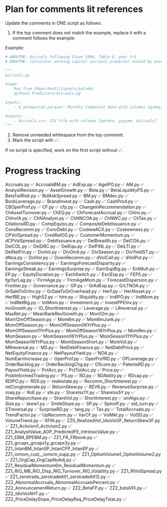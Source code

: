 # Plan for comments lit references

Update the comments in ONE script as follows:

1. If the top comment does not match the example, replace it with a comment follows the example:

Example:
```python
# ABOUTME: Accruals following Sloan 1996, Table 6, year t+1
# ABOUTME: calculates working capital accruals predictor scaled by average total assets

"""
Accruals.py

Usage:
    Run from [Repo-Root]/Signals/pyCode/
    python3 Predictors/Accruals.py

Inputs:
    - m_aCompustat.parquet: Monthly Compustat data with columns [gvkey, permno, time_avail_m, txp, act, che, lct, dlc, at, dp]

Outputs:
    - Accruals.csv: CSV file with columns [permno, yyyymm, Accruals]
"""
```

2. Remove unneeded whitespace from the top comment.
3. Mark the script with ✅.

If no script is specified, work on the first script without ✅.


# Progress tracking 

Accruals.py ✅
AccrualsBM.py ✅
AdExp.py ✅
AgeIPO.py ✅ 
AM.py ✅ 
AnalystRevision.py ✅ 
AssetGrowth.py ✅ 
Beta.py ✅ 
BetaLiquidityPS.py ✅ 
BetaTailRisk.py ✅ 
BidAskSpread.py ✅
BM.py ✅ 
BMdec.py ✅ 
BookLeverage.py ✅ 
BrandInvest.py ✅ 
Cash.py ✅ 
CashProd.py ✅ 
CBOperProf.py ✅
CF.py ✅ 
cfp.py ✅ 
ChangeInRecommendation.py ✅ 
ChAssetTurnover.py ✅ 
ChEQ.py ✅ 
ChForecastAccrual.py ✅ 
ChInv.py ✅ 
ChInvIA.py ✅ 
ChNAnalyst.py ✅ 
ChNNCOA.py ✅ 
ChNWC.py ✅
ChTax.py ✅
CitationsRD.py ✅ 
CompEquIss.py ✅ 
CompositeDebtIssuance.py ✅ 
ConsRecomm.py ✅ 
ConvDebt.py ✅ 
CoskewACX.py ✅ 
Coskewness.py ✅ 
CPVolSpread.py ✅
CredRatDG.py ✅ 
CustomerMomentum.py ✅ 
dCPVolSpread.py ✅
DebtIssuance.py ✅
DelBreadth.py ✅ 
DelCOA.py ✅ 
DelCOL.py ✅ 
DelDRC.py ✅ 
DelEqu.py ✅ 
DelFINL.py ✅ 
DelLTI.py ✅ 
DelNetFin.py ✅ 
DivInit.py ✅ 
DivOmit.py ✅ 
DivSeason.py ✅ 
DivYieldST.py ✅ 
dNoa.py ✅ 
DolVol.py ✅ 
DownRecomm.py ✅ 
dVolCall.py ✅
dVolPut.py ✅
EarningsConsistency.py ✅ 
EarningsForecastDisparity.py ✅ 
EarningsStreak.py ✅ 
EarningsSurprise.py ✅ 
EarnSupBig.py ✅ 
EntMult.py ✅ 
EP.py ✅
EquityDuration.py ✅
ExchSwitch.py ✅
ExclExp.py ✅ 
FEPS.py ✅ 
fgr5yrLag.py ✅
FirmAge.py ✅
FirmAgeMom.py ✅
ForecastDispersion.py ✅
Frontier.py ✅
Governance.py ✅
GP.py ✅
GrAdExp.py ✅
GrLTNOA.py ✅
GrSaleToGrInv.py ✅
GrSaleToGrOverhead.py ✅
Herf.py ✅
HerfAsset.py ✅
HerfBE.py ✅
High52.py ✅
hire.py ✅
Illiquidity.py ✅
IndIPO.py ✅
IndMom.py ✅
IndRetBig.py ✅
IntMom.py ✅
Investment.py ✅
InvestPPEInv.py ✅
InvGrowth.py ✅
IO_ShortInterest.py ✅
Leverage.py ✅
LRreversal.py ✅
MaxRet.py ✅
MeanRankRevGrowth.py ✅
Mom12m.py ✅
Mom12mOffSeason.py ✅
Mom6m.py ✅
Mom6mJunk.py ✅
MomOffSeason.py ✅
MomOffSeason06YrPlus.py ✅
MomOffSeason11YrPlus.py ✅
MomOffSeason16YrPlus.py ✅
MomRev.py ✅
MomSeason.py ✅
MomSeason06YrPlus.py ✅
MomSeason11YrPlus.py ✅
MomSeason16YrPlus.py ✅
MomSeasonShort.py ✅
MomVol.py ✅
MRreversal.py ✅
MS.py ✅
NetDebtFinance.py ✅
NetDebtPrice.py ✅
NetEquityFinance.py ✅
NetPayoutYield.py ✅
NOA.py ✅
NumEarnIncrease.py ✅
OperProf.py ✅
OperProfRD.py ✅
OPLeverage.py ✅
OrderBacklog.py ✅
OrderBacklogChg.py ✅
OScore.py ✅
PatentsRD.py ✅
PayoutYield.py ✅
PctAcc.py ✅
PctTotAcc.py ✅
Price.py ✅
ProbInformedTrading.py ✅
PS.py ✅
RD.py ✅
RDAbility.py ✅
RDcap.py ✅
RDIPO.py ✅
RDS.py ✅
realestate.py ✅
Recomm_ShortInterest.py ✅
retConglomerate.py ✅
ReturnSkew.py ✅
REV6.py ✅
RevenueSurprise.py ✅
roaq.py ✅
RoE.py ✅
sfe.py ✅
ShareIss1Y.py ✅
ShareIss5Y.py ✅
ShareRepurchase.py ✅
ShareVol.py ✅
ShortInterest.py ✅
sinAlgo.py ✅
Size.py ✅
skew1.py ✅
SmileSlope.py ✅
SP.py ✅
Spinoff.py ✅
std_turn.py ✅
STreversal.py ✅
SurpriseRD.py ✅
tang.py ✅
Tax.py ✅
TotalAccruals.py ✅
TrendFactor.py ✅
UpRecomm.py ✅
VarCF.py ✅
VolMkt.py ✅
VolSD.py ✅
VolumeTrend.py ✅
XFIN.py ✅
ZZ0_RealizedVol_IdioVol3F_ReturnSkew3F.py ✅
ZZ1_Activism1_Activism2.py ✅
ZZ1_AnalystValue_AOP_PredictedFE_IntrinsicValue.py ✅
ZZ1_EBM_BPEBM.py ✅
ZZ1_FR_FRbook.py ✅
ZZ1_grcapx_grcapx1y_grcapx3y.py ✅
ZZ1_IntanBM_IntanSP_IntanCFP_IntanEP.py ✅
ZZ1_iomom_cust__iomom_supp.py ✅
ZZ1_OptionVolume1_OptionVolume2.py ✅
ZZ1_OrgCap_OrgCapNoAdj.py ✅
ZZ1_ResidualMomentum6m_ResidualMomentum.py ✅
ZZ1_RIO_MB_RIO_Disp_RIO_Turnover_RIO_Volatility.py ✅
ZZ1_RIVolSpread.py ✅
ZZ1_zerotrade_zerotradeAlt1_zerotradeAlt12.py ✅
ZZ2_AbnormalAccruals_AbnormalAccrualsPercent.py ✅
ZZ2_AnnouncementReturn.py ✅
ZZ2_BetaFP.py ✅
ZZ2_betaVIX.py ✅
ZZ2_IdioVolAHT.py ✅
ZZ2_PriceDelaySlope_PriceDelayRsq_PriceDelayTstat.py ✅